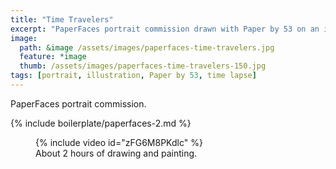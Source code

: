 ```yaml
---
title: "Time Travelers"
excerpt: "PaperFaces portrait commission drawn with Paper by 53 on an iPad."
image: 
  path: &image /assets/images/paperfaces-time-travelers.jpg 
  feature: *image
  thumb: /assets/images/paperfaces-time-travelers-150.jpg
tags: [portrait, illustration, Paper by 53, time lapse]
---
```


PaperFaces portrait commission.

{% include boilerplate/paperfaces-2.md %}

<figure>
	{% include video id="zFG6M8PKdlc" %}
	<figcaption>About 2 hours of drawing and painting.</figcaption>
</figure>
